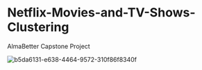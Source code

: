 # Netflix-Movies-and-TV-Shows-Clustering
AlmaBetter Capstone Project

![b5da6131-e638-4464-9572-310f86f8340f](https://user-images.githubusercontent.com/113955196/212524970-2699bb26-edc6-4476-b3c9-5f345488f4f9.jpeg)
